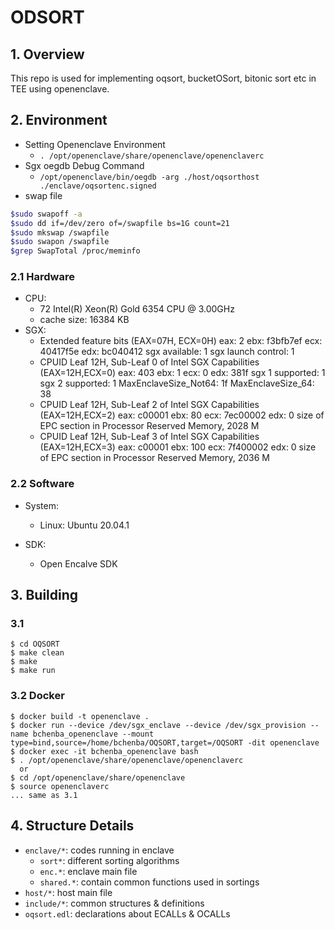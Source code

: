# ODSORT

## 1. Overview

This repo is used for implementing oqsort, bucketOSort, bitonic sort etc in TEE using openenclave.

## 2. Environment

- Setting Openenclave Environment
  - `. /opt/openenclave/share/openenclave/openenclaverc`
- Sgx oegdb Debug Command
  - `/opt/openenclave/bin/oegdb -arg ./host/oqsorthost ./enclave/oqsortenc.signed `
- swap file

```sh
$sudo swapoff -a
$sudo dd if=/dev/zero of=/swapfile bs=1G count=21
$sudo mkswap /swapfile
$sudo swapon /swapfile
$grep SwapTotal /proc/meminfo
```

### 2.1 Hardware

- CPU:
  - 72 Intel(R) Xeon(R) Gold 6354 CPU @ 3.00GHz
  - cache size: 16384 KB
- SGX:
  - Extended feature bits (EAX=07H, ECX=0H)
    eax: 2 ebx: f3bfb7ef ecx: 40417f5e edx: bc040412
    sgx available: 1
    sgx launch control: 1
  - CPUID Leaf 12H, Sub-Leaf 0 of Intel SGX Capabilities (EAX=12H,ECX=0)
    eax: 403 ebx: 1 ecx: 0 edx: 381f
    sgx 1 supported: 1
    sgx 2 supported: 1
    MaxEnclaveSize_Not64: 1f
    MaxEnclaveSize_64: 38
  - CPUID Leaf 12H, Sub-Leaf 2 of Intel SGX Capabilities (EAX=12H,ECX=2)
    eax: c00001 ebx: 80 ecx: 7ec00002 edx: 0
    size of EPC section in Processor Reserved Memory, 2028 M
  - CPUID Leaf 12H, Sub-Leaf 3 of Intel SGX Capabilities (EAX=12H,ECX=3)
    eax: c00001 ebx: 100 ecx: 7f400002 edx: 0
    size of EPC section in Processor Reserved Memory, 2036 M

### 2.2 Software

- System:

  - Linux: Ubuntu 20.04.1

- SDK:
  - Open Encalve SDK

## 3. Building

### 3.1 
```
$ cd OQSORT
$ make clean
$ make
$ make run
```

### 3.2 Docker
```
$ docker build -t openenclave .
$ docker run --device /dev/sgx_enclave --device /dev/sgx_provision --name bchenba_openenclave --mount type=bind,source=/home/bchenba/OQSORT,target=/OQSORT -dit openenclave
$ docker exec -it bchenba_openenclave bash
$ . /opt/openenclave/share/openenclave/openenclaverc
  or
$ cd /opt/openenclave/share/openenclave 
$ source openenclaverc
... same as 3.1
```

## 4. Structure Details

- `enclave/*`: codes running in enclave
  - `sort*`: different sorting algorithms
  - `enc.*`: enclave main file
  - `shared.*`: contain common functions used in sortings
- `host/*`: host main file
- `include/*`: common structures & definitions
- `oqsort.edl`: declarations about ECALLs & OCALLs


